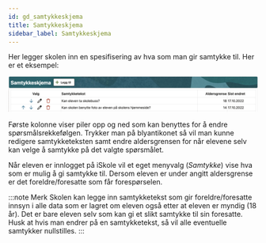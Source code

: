 ```yaml
---
id: gd_samtykkeskjema
title: Samtykkeskjema
sidebar_label: Samtykkeskjema
---
```



Her legger skolen inn en spesifisering av hva som man gir samtykke til. Her er et eksempel:

![bilde](/img/grunnlagsdata_samtykkeskjema_oversikt.png 'Samtykkeskjema')

Første kolonne viser piler opp og ned som kan benyttes for å endre spørsmålsrekkefølgen. Trykker man på blyantikonet så vil man kunne redigere samtykketeksten samt endre aldersgrensen for når elevene selv kan velge å samtykke på det valgte spørsmålet.

Når eleven er innlogget på iSkole vil et eget menyvalg (_Samtykke_) vise hva som er mulig å gi samtykke til.
Dersom eleven er under angitt aldersgrense er det foreldre/foresatte som får forespørselen. 

:::note Merk 
Skolen kan legge inn samtykketekst som gir foreldre/foresatte innsyn i alle data som er lagret om eleven også etter at eleven er myndig (18 år). Det er bare eleven selv som kan gi et slikt samtykke til sin foresatte. Husk at hvis man endrer på en samtykketekst, så vil alle eventuelle samtykker nullstilles.
:::
